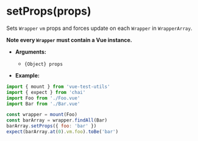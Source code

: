 # setProps(props)

Sets `Wrapper` `vm` props and forces update on each `Wrapper` in `WrapperArray`.

**Note every `Wrapper` must contain a Vue instance.**

- **Arguments:**
  - `{Object} props`

- **Example:**

```js
import { mount } from 'vue-test-utils'
import { expect } from 'chai'
import Foo from './Foo.vue'
import Bar from './Bar.vue'

const wrapper = mount(Foo)
const barArray = wrapper.findAll(Bar)
barArray.setProps({ foo: 'bar' })
expect(barArray.at(0).vm.foo).toBe('bar')
```
